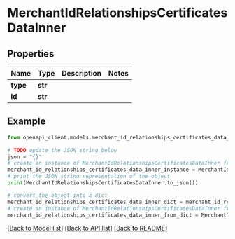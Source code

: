 # MerchantIdRelationshipsCertificatesDataInner


## Properties

Name | Type | Description | Notes
------------ | ------------- | ------------- | -------------
**type** | **str** |  | 
**id** | **str** |  | 

## Example

```python
from openapi_client.models.merchant_id_relationships_certificates_data_inner import MerchantIdRelationshipsCertificatesDataInner

# TODO update the JSON string below
json = "{}"
# create an instance of MerchantIdRelationshipsCertificatesDataInner from a JSON string
merchant_id_relationships_certificates_data_inner_instance = MerchantIdRelationshipsCertificatesDataInner.from_json(json)
# print the JSON string representation of the object
print(MerchantIdRelationshipsCertificatesDataInner.to_json())

# convert the object into a dict
merchant_id_relationships_certificates_data_inner_dict = merchant_id_relationships_certificates_data_inner_instance.to_dict()
# create an instance of MerchantIdRelationshipsCertificatesDataInner from a dict
merchant_id_relationships_certificates_data_inner_from_dict = MerchantIdRelationshipsCertificatesDataInner.from_dict(merchant_id_relationships_certificates_data_inner_dict)
```
[[Back to Model list]](../README.md#documentation-for-models) [[Back to API list]](../README.md#documentation-for-api-endpoints) [[Back to README]](../README.md)


